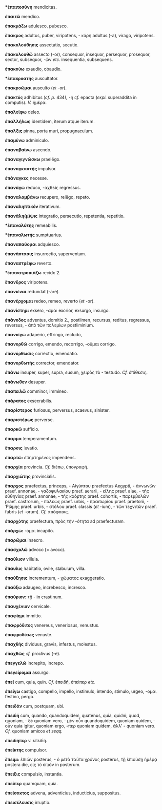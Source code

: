 **\*ἐπαιτοσύνη** mendicitas.

**ἐπαιτῶ** mendico.

**ἐπακμάζω** adulesco, pubesco.

**ἔπακμος** adultus, puber, viripotens, - κόρη adultus (-a), virago,
viripotens.

**ἐπακολούθησις** assectatio, secutio.

**ἐπακολουθῶ** assecto (-or), consequor, insequor, persequor, prosequor,
sector, subsequor, -ῶν *etc.* insequentia, subsequens.

**ἐπακούω** exaudio, obaudio.

**\*ἐπακροατής** auscultator.

**ἐπακροῶμαι** ausculto (*et* -or).

**ἐπακτός** adhibitus (*cf. p.* 434), -ή *cf.* epacta (*expl.*
superaddita in computis). *V.* ἡμέρα.

**ἐπαλείφω** deleo.

**ἐπαλλήλως** identidem, iterum atque iterum.

**ἔπαλξις** pinna, porta muri, propugnaculum.

**ἐπαμύνω** adminiculo.

**ἐπαναβαίνω** ascendo.

**ἐπαναγιγνώσκω** praelĕgo.

**ἐπαναγκαστής** impulsor.

**ἐπάναγκες** necesse.

**ἐπανάγω** reduco, -αχθείς regressus.

**ἐπαναλαμβάνω** recupero, relĕgo, repeto.

**ἐπαναληπτικόν** iterativum.

**ἐπανάλη(μ)ψις** integratio, persecutio, repetentia, repetitio.

**\*ἐπαναλύτης** remeabilis.

**\*ἐπαναλωτής** sumptuarius.

**ἐπαναπαύομαι** adquiesco.

**ἐπανάστασις** insurrectio, superventum.

**ἐπαναστρέφω** reverto.

**\*ἐπανατροπιάζω** recido 2.

**ἔπανδρος** viripotens.

**ἐπανιέναι** redundat (-are).

**ἐπανέρχομαι** redeo, remeo, reverto (*et* -or).

**ἐπανίστημι** exsero, -αμαι exorior, exsurgo, insurgo.

**ἐπάνοδος** adventus, domitio 2., postlimen, recursus, reditus,
regressus, reversus, - ἀπὸ τῶν πολεμίων postliminium.

**ἐπανοίγω** adaperio, effringo, recludo,

**ἐπανορθῶ** corrigo, emendo, recorrigo, -οῦμαι corrigo.

**ἐπανόρθωσις** correctio, emendatio.

**ἐπανορθωτής** corrector, emendator.

**ἐπάνω** insuper, super, supra, susum, χειρὸς τὸ - testudo. *Cf.*
ἐπίθεσις.

**ἐπάνωθεν** desuper.

**ἐπαπειλῶ** comminor, immineo.

**ἐπάρατος** exsecrabilis.

**ἐπαρίστερος** furiosus, perversus, scaevus, sinister.

**ἐπαριστέρως** perverse.

**ἐπαρκῶ** sufficio.

**ἔπαρμα** temperamentum.

**ἔπαρσις** levatio.

**ἐπαρτῶ:** ἐπηρτημένος impendens.

**ἐπαρχία** provincia. *Cf.* διέπω, ὑπογραφή.

**ἐπαρχιώτης** provincialis.

**ἔπαρχος** praefectus, princeps, - Αἰγύπτου praefectus Aegypti, -
ἀννωνῶν praef. annonae, - γαζοφυλακίου praef. aerarii, - εἴλης praef.
alae, - τῆς εὐθηνίας praef. annonae, - τῆς κοόρτης praef. cohortis, -
παρεμβολῶν praef. castrorum, - πόλεως praef. urbis, - πραιτωρίου praef.
praetorii, - Ῥώμης praef. urbis, - στόλου praef. classis (*et* -ium), -
τῶν τεχνιτῶν praef. fabris (*et* -orum). *Cf.* ἀπόφασις.

**ἐπαρχότης** praefectura, πρὸς τὴν -ότητα ad praefecturam.

**ἐπάρχω:** -ομαι incapito.

**ἐπαρῶμαι** insecro.

**ἐπασχολῶ** advoco (= avoco).

**ἐπαύλιον** villula.

**ἔπαυλις** habitatio, ovile, stabulum, villa.

**ἐπαύξησις** incrementum, - χώματος exaggeratio.

**ἐπαύξω** adaugeo, increbesco, incresco.

**ἐπαύριον:** τῇ - in crastinum.

**ἐπαυχένιον** cervicale.

**ἐπαφίημι** immitto.

**ἐπαφρόδιτος** venereus, veneriosus, venustus.

**ἐπαφροδίτως** venuste.

**ἐπαχθής** dividuus, gravis, infestus, molestus.

**ἐπαχθῶς** *cf.* proclivus (-e).

**ἐπεγγελῶ** increpito, increpo.

**ἐπεγείρομαι** assurgo.

**ἐπεί** cum, quia, quin. *Cf.* ἐπειδή, ἐπείπερ *etc.*

**ἐπείγω** castigo, compello, impello, instimulo, intendo, stimulo,
urgeo, -ομαι festino, pergo.

**ἐπειδάν** cum, postquam, ubi.

**ἐπειδή** cum, quando, quandoquidem, quatenus, quia, quidni, quod,
quoniam, - δέ quoniam vero, - μὲν οὖν quandoquidem, quoniam quidem, -
οὖν quia igitur, quoniam ergo, -περ quoniam quidem, ἀλλ' - quoniam vero.
*Cf.* quoniam amicos *et seqq.*

**ἐπειδήπερ** *v.* έπείδή.

**ἐπείκτης** compulsor.

**ἔπειμι:** ἐπιών posterus, - ὁ μετὰ ταῦτα χρόνος posterus, τῇ ἐπιούσῃ
ἡμέρᾳ postera die, εἰς τὸ ἐπιόν in posterum.

**ἔπειξις** compulsio, instantia.

**ἐπείπερ** quamquam, quia.

**ἐπείσακτος** advena, adventicius, inducticius, suppositus.

**ἐπεισέλευσις** irruptio.
